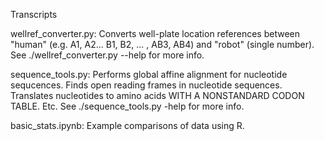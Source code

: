 Transcripts


wellref_converter.py: Converts well-plate location references between "human" (e.g. A1, A2... B1, B2, ... , AB3, AB4) and "robot" (single number). See ./wellref_converter.py --help for more info.

sequence_tools.py: Performs global affine alignment for nucleotide sequcences. Finds open reading frames in nucleotide sequences. Translates nucleotides to amino acids WITH A NONSTANDARD CODON TABLE. Etc. See ./sequence_tools.py -help for more info.

basic_stats.ipynb: Example comparisons of data using R.